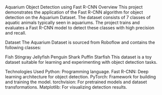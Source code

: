Aquarium Object Detection using Fast R-CNN
Overview
This project demonstrates the application of the Fast R-CNN algorithm for object detection on the Aquarium Dataset. The dataset consists of 7 classes of aquatic animals typically seen in aquariums. The project trains and evaluates a Fast R-CNN model to detect these classes with high precision and recall.

Dataset
The Aquarium Dataset is sourced from Roboflow and contains the following classes:

Fish
Stingray
Jellyfish
Penguin
Shark
Puffin
Starfish
This dataset is a toy dataset suitable for learning and experimenting with object detection tasks.

Technologies Used
Python: Programming language.
Fast R-CNN: Deep learning architecture for object detection.
PyTorch: Framework for building and training the model.
torchvision: For pretrained models and dataset transformations.
Matplotlib: For visualizing detection results.
